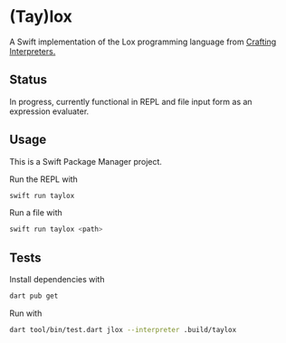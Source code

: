 
# (Tay)lox

A Swift implementation of the Lox programming language from [Crafting Interpreters.](https://craftinginterpreters.com/)

## Status

In progress, currently functional in REPL and file input form as an expression
evaluater.

## Usage

This is a Swift Package Manager project.

Run the REPL with
```sh
swift run taylox
```

Run a file with
```sh
swift run taylox <path>
```

## Tests

Install dependencies with

```sh
dart pub get
```

Run with

```sh
dart tool/bin/test.dart jlox --interpreter .build/taylox
```

